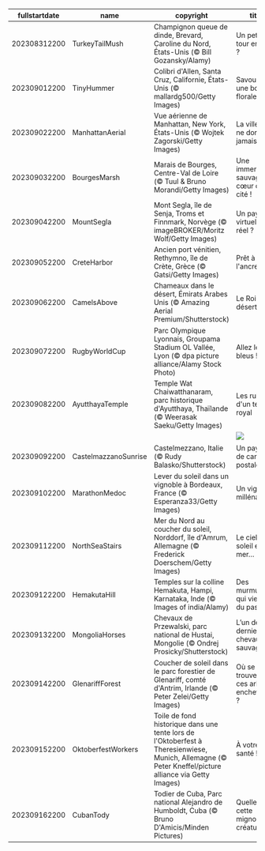 |fullstartdate|name|copyright|title|image|
|--|--|--|--|--|
202308312200|TurkeyTailMush|Champignon queue de dinde, Brevard, Caroline du Nord, États-Unis (© Bill Gozansky/Alamy)|Un petit tour en forêt ?|![](/fr-FR/2023/09/202308312200TurkeyTailMush.jpg)|
202309012200|TinyHummer|Colibri d'Allen, Santa Cruz, Californie, États-Unis (© mallardg500/Getty Images)|Savourer une boisson florale|![](/fr-FR/2023/09/202309012200TinyHummer.jpg)|
202309022200|ManhattanAerial|Vue aérienne de Manhattan, New York, États-Unis (© Wojtek Zagorski/Getty Images)|La ville qui ne dort jamais !|![](/fr-FR/2023/09/202309022200ManhattanAerial.jpg)|
202309032200|BourgesMarsh|Marais de Bourges, Centre-Val de Loire (© Tuul & Bruno Morandi/Getty Images)|Une immersion sauvage au cœur de la cité !|![](/fr-FR/2023/09/202309032200BourgesMarsh.jpg)|
202309042200|MountSegla|Mont Segla, île de Senja, Troms et Finnmark, Norvège (© imageBROKER/Moritz Wolf/Getty Images)|Un paysage virtuel ou réel ?|![](/fr-FR/2023/09/202309042200MountSegla.jpg)|
202309052200|CreteHarbor|Ancien port vénitien, Rethymno, île de Crète, Grèce (© Gatsi/Getty Images)|Prêt à jeter l'ancre ?|![](/fr-FR/2023/09/202309052200CreteHarbor.jpg)|
202309062200|CamelsAbove|Chameaux dans le désert, Émirats Arabes Unis (© Amazing Aerial Premium/Shutterstock)|Le Roi du désert !|![](/fr-FR/2023/09/202309062200CamelsAbove.jpg)|
202309072200|RugbyWorldCup|Parc Olympique Lyonnais, Groupama Stadium OL Vallée, Lyon (© dpa picture alliance/Alamy Stock Photo)|Allez les bleus !|![](/fr-FR/2023/09/202309072200RugbyWorldCup.jpg)|
202309082200|AyutthayaTemple|Temple Wat Chaiwatthanaram, parc historique d'Ayutthaya, Thaïlande (© Weerasak Saeku/Getty Images)|Les ruines d'un temple royal|![](/fr-FR/2023/09/202309082200AyutthayaTemple.jpg)|
||||![](/fr-FR/2023/09/.jpg)|
202309092200|CastelmazzanoSunrise|Castelmezzano, Italie (© Rudy Balasko/Shutterstock)|Un paysage de carte postale|![](/fr-FR/2023/09/202309092200CastelmazzanoSunrise.jpg)|
202309102200|MarathonMedoc|Lever du soleil dans un vignoble à Bordeaux, France (© Esperanza33/Getty Images)|Un vignoble millénaire|![](/fr-FR/2023/09/202309102200MarathonMedoc.jpg)|
202309112200|NorthSeaStairs|Mer du Nord au coucher du soleil, Norddorf, île d'Amrum, Allemagne (© Frederick Doerschem/Getty Images)|Le ciel, le soleil et la mer…|![](/fr-FR/2023/09/202309112200NorthSeaStairs.jpg)|
202309122200|HemakutaHill|Temples sur la colline Hemakuta, Hampi, Karnataka, Inde (© Images of india/Alamy)|Des murmures qui viennent du passé|![](/fr-FR/2023/09/202309122200HemakutaHill.jpg)|
202309132200|MongoliaHorses|Chevaux de Przewalski, parc national de Hustai, Mongolie (© Ondrej Prosicky/Shutterstock)|L’un des derniers chevaux sauvages|![](/fr-FR/2023/09/202309132200MongoliaHorses.jpg)|
202309142200|GlenariffForest|Coucher de soleil dans le parc forestier de Glenariff, comté d'Antrim, Irlande (© Peter Zelei/Getty Images)|Où se trouvent ces arbres enchevêtrés ?|![](/fr-FR/2023/09/202309142200GlenariffForest.jpg)|
202309152200|OktoberfestWorkers|Toile de fond historique dans une tente lors de l'Oktoberfest à Theresienwiese, Munich, Allemagne (© Peter Kneffel/picture alliance via Getty Images)|À votre santé !|![](/fr-FR/2023/09/202309152200OktoberfestWorkers.jpg)|
202309162200|CubanTody|Todier de Cuba, Parc national Alejandro de Humboldt, Cuba (© Bruno D'Amicis/Minden Pictures)|Quelle est cette mignonne créature ?|![](/fr-FR/2023/09/202309162200CubanTody.jpg)|
